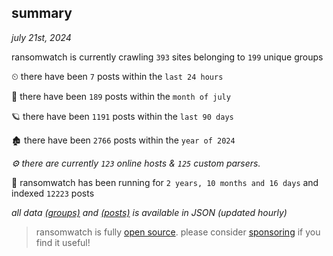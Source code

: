 
## summary
_july 21st, 2024_

ransomwatch is currently crawling `393` sites belonging to `199` unique groups

⏲ there have been `7` posts within the `last 24 hours`

🦈 there have been `189` posts within the `month of july`

🪐 there have been `1191` posts within the `last 90 days`

🏚 there have been `2766` posts within the `year of 2024`

_⚙️ there are currently `123` online hosts & `125` custom parsers._

🦕 ransomwatch has been running for `2 years, 10 months and 16 days` and indexed `12223` posts

_all data  [(groups)](http://ransomwhat.telemetry.ltd/groups) and [(posts)](http://ransomwhat.telemetry.ltd/posts) is available in JSON (updated hourly)_

> ransomwatch is fully [open source](https://github.com/joshhighet/ransomwatch#ransomwatch--). please consider [sponsoring](https://github.com/sponsors/joshhighet) if you find it useful!
